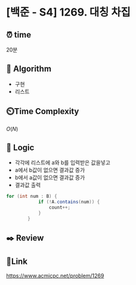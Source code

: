 # [백준 - S4] 1269. 대칭 차집

## ⏰ **time**

20분

## :pushpin: **Algorithm**

- 구현
- 리스트

## ⏲️**Time Complexity**

$O(N)$

## :round_pushpin: **Logic**
- 각각에 리스트에 a와 b를 입력받은 값을넣고
- a에서 b값이 없으면 결과값 증가
- b에서 a값이 없으면 결과값 증가
- 결과값 출력

```java
for (int num : B) {
            if (!A.contains(num)) {
                count++;
            }
        }
```

## :black_nib: **Review**


## 📡**Link**

https://www.acmicpc.net/problem/1269
